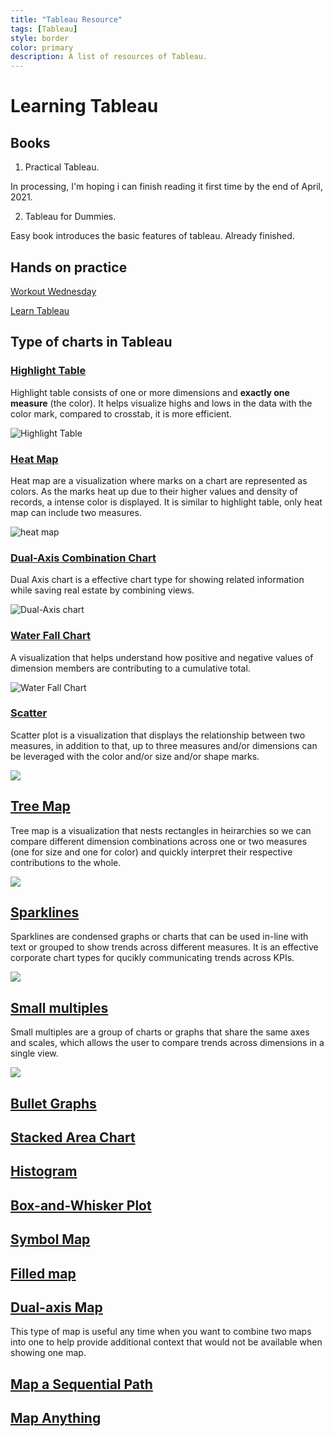 ```yaml
---
title: "Tableau Resource"
tags: [Tableau]
style: border
color: primary
description: A list of resources of Tableau.   
---
```


# **Learning Tableau**

## Books

1. Practical Tableau. 

In processing, I'm hoping i can finish reading it first time by the end of April, 2021. 

2. Tableau for Dummies. 

Easy book introduces the basic features of tableau. Already finished. 

## Hands on practice 

[Workout Wednesday](http://www.workout-wednesday.com/)

[Learn Tableau](https://learningtableau.com/) 

## Type of charts in Tableau

### [**Highlight Table**]()

Highlight table consists of one or more dimensions and **exactly one measure** (the color). It helps visualize highs and lows in the data with the color mark, compared to crosstab, it is more efficient.


![Highlight Table](/tableau/highlight%20table.png)

### [**Heat Map**]() 

Heat map are a visualization where marks on a chart are represented as colors. As the marks heat up due to their higher values and density of records, a intense color is displayed. It is similar to highlight table, only heat map can include two measures. 

![heat map](/tableau/heat%20map.png)

### [**Dual-Axis Combination Chart**]() 

Dual Axis chart is a effective chart type for showing related information while saving real estate by combining views. 

![Dual-Axis chart](/tableau/dual%20axis%20chart.png)

### [**Water Fall Chart**](https://www.youtube.com/watch?v=q_4Y0-6xsUk&ab_channel=AnthonyB.Smoak)

A visualization that helps understand how positive and negative values of dimension members are contributing to a cumulative total.  

![Water Fall Chart](/tableau/water_fall_chart.png)

### [**Scatter**]()

Scatter plot is a visualization that displays the relationship between two measures, in addition to that, up to three measures and/or dimensions can be leveraged with the color and/or size and/or shape marks. 

![](/tableau/scatter%20plot.png)

## [**Tree Map**]() 

Tree map is a visualization that nests rectangles in heirarchies so we can compare different dimension combinations across one or two measures (one for size and one for color) and quickly interpret their respective contributions to the whole. 

![](/tableau/tree%20map%20.png)

## [**Sparklines**]()

Sparklines are condensed graphs or charts that can be used in-line with text or grouped to show trends across different measures. It is an effective corporate chart types for qucikly communicating trends across KPIs. 

![](/tableau/sparklines.png)


## [**Small multiples**]()

Small multiples are a group of charts or graphs that share the same axes and scales,
which allows the user to compare trends across dimensions in a single view. 

![](/tableau/small%20multiples.png) 


## [**Bullet Graphs**]() 

## [**Stacked Area Chart**]()

## [**Histogram**]() 

## [**Box-and-Whisker Plot**]()

## [Symbol Map]()

## [**Filled map**]()

## [**Dual-axis Map**]()

This type of map is useful any time when you want to combine two maps into one to help provide additional context that would not be available when showing one map. 

## [**Map a Sequential Path**]()

## [**Map Anything**]()



